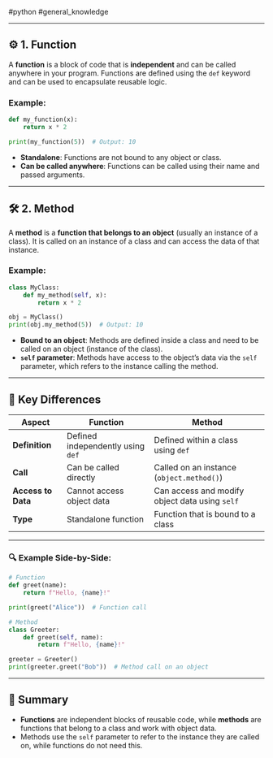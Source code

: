 #python #general_knowledge 

---
## ⚙️ 1. **Function**

A **function** is a block of code that is **independent** and can be called anywhere in your program. Functions are defined using the `def` keyword and can be used to encapsulate reusable logic.

### **Example:**

```python
def my_function(x):
    return x * 2

print(my_function(5))  # Output: 10
```

- **Standalone**: Functions are not bound to any object or class.
- **Can be called anywhere**: Functions can be called using their name and passed arguments.

---

## 🛠️ 2. **Method**

A **method** is a **function that belongs to an object** (usually an instance of a class). It is called on an instance of a class and can access the data of that instance.

### **Example:**

```python
class MyClass:
    def my_method(self, x):
        return x * 2

obj = MyClass()
print(obj.my_method(5))  # Output: 10
```

- **Bound to an object**: Methods are defined inside a class and need to be called on an object (instance of the class).
- **`self` parameter**: Methods have access to the object’s data via the `self` parameter, which refers to the instance calling the method.

---

## 🔑 Key Differences

| Aspect               | Function                           | Method                             |
|----------------------|------------------------------------|------------------------------------|
| **Definition**        | Defined independently using `def`  | Defined within a class using `def` |
| **Call**              | Can be called directly             | Called on an instance (`object.method()`) |
| **Access to Data**    | Cannot access object data          | Can access and modify object data using `self` |
| **Type**              | Standalone function                | Function that is bound to a class |

---

### 🔍 Example Side-by-Side:

```python
# Function
def greet(name):
    return f"Hello, {name}!"

print(greet("Alice"))  # Function call

# Method
class Greeter:
    def greet(self, name):
        return f"Hello, {name}!"

greeter = Greeter()
print(greeter.greet("Bob"))  # Method call on an object
```

---

## 📌 Summary

- **Functions** are independent blocks of reusable code, while **methods** are functions that belong to a class and work with object data.
- Methods use the `self` parameter to refer to the instance they are called on, while functions do not need this.